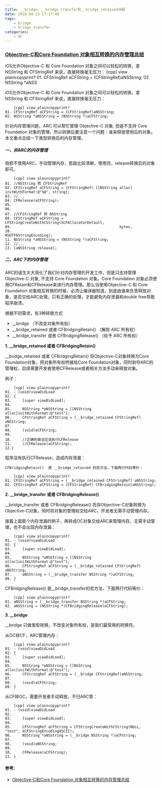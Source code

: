 ```yaml
---
title: __bridge，__bridge_transfer和__bridge_retained详解
date: 2018-04-23 17:17:48
tags:
	- bridge
	- bridge_transfer
categories:
	- OC
---
```


### [Objective-C和Core Foundation 对象相互转换的内存管理总结](http://www.cnblogs.com/HypeCheng/p/4686503.html)

iOS允许Objective-C 和 Core Foundation 对象之间可以轻松的转换，拿 NSString 和 CFStringRef 来说，直接转换毫无压力： [cpp] view plaincopyprint? 01. CFStringRef aCFString = (CFStringRef)aNSString; 02. NSString *aNSS


iOS允许Objective-C 和 Core Foundation 对象之间可以轻松的转换，拿 NSString 和 CFStringRef 来说，直接转换毫无压力：

```
    [cpp] view plaincopyprint?
01. CFStringRef aCFString = (CFStringRef)aNSString;  
02. NSString *aNSString = (NSString *)aCFString;  
```

针对内存管理问题，ARC 可以帮忙管理 Objective-C 对象, 但是不支持 Core Foundation 对象的管理，所以转换后要注意一个问题：谁来释放使用后的对象。 本文重点总结一下类型转换后的内存管理。


##### 一、非ARC的内存管理

倘若不使用ARC，手动管理内存，思路比较清晰，使用完，release转换后的对象即可。

```
    [cpp] view plaincopyprint?
01. //NSString 转 CFStringRef   
02. CFStringRef aCFString = (CFStringRef) [[NSString alloc] initWithFormat:@"%@", string];  
03. //...   
04. CFRelease(aCFString);  
05.  
06.  
07. //CFStringRef 转 NSString   
08. CFStringRef aCFString = CFStringCreateWithCString(kCFAllocatorDefault,  
09.                                                  bytes,  
10.                                                  NSUTF8StringEncoding);  
11. NSString *aNSString = (NSString *)aCFString;  
12. //...   
13. [aNSString release]; 
```

##### 二、ARC下的内存管理

ARC的诞生大大简化了我们针对内存管理的开发工作，但是只支持管理 Objective-C 对象, 不支持 Core Foundation 对象。Core Foundation 对象必须使用CFRetain和CFRelease来进行内存管理。那么当使用Objective-C 和 Core Foundation 对象相互转换的时候，必须让编译器知道，到底由谁来负责释放对象，是否交给ARC处理。只有正确的处理，才能避免内存泄漏和double free导致程序崩溃。

根据不同需求，有3种转换方式

*  __bridge                                           （不改变对象所有权）
*  __bridge_retained 或者 CFBridgingRetain()           （解除 ARC 所有权）
*  __bridge_transfer 或者 CFBridgingRelease()          （给予 ARC 所有权） 

**1. __bridge_retained 或者 CFBridgingRetain()**

__bridge_retained 或者 CFBridgingRetain()  将Objective-C对象转换为Core Foundation对象，把对象所有权桥接给Core Foundation对象，同时剥夺ARC的管理权，后续需要开发者使用CFRelease或者相关方法手动来释放对象。

例子：

```
    [cpp] view plaincopyprint?
01. - (void)viewDidLoad  
02. {  
03.     [super viewDidLoad];  
04.      
05.     NSString *aNSString = [[NSString alloc]initWithFormat:@"test"];  
06.     CFStringRef aCFString = (__bridge_retained CFStringRef) aNSString;  
07.      
08.     (void)aCFString;  
09.      
10.     //正确的做法应该执行CFRelease   
11.     //CFRelease(aCFString);    
12.} 

```

程序没有执行CFRelease，造成内存泄漏：


```
CFBridgingRetain()  是 __bridge_retained 的宏方法，下面两行代码等价：

    [cpp] view plaincopyprint?
01. CFStringRef aCFString = (__bridge_retained CFStringRef) aNSString;  
02. CFStringRef aCFString = (CFStringRef) CFBridgingRetain(aNSString); 

```

**2. __bridge_transfer 或者 CFBridgingRelease()**

__bridge_transfer 或者 CFBridgingRelease()  将非Objective-C对象转换为Objective-C对象，同时将对象的管理权交给ARC，开发者无需手动管理内存。

接着上面那个内存泄漏的例子，再转成OC对象交给ARC来管理内存，无需手动管理，也不会出现内存泄漏：

```
    [cpp] view plaincopyprint?
01. - (void)viewDidLoad  
02. {  
03.     [super viewDidLoad];  
04.      
05.     NSString *aNSString = [[NSString alloc]initWithFormat:@"test"];  
06.     CFStringRef aCFString = (__bridge_retained CFStringRef) aNSString;  
07.     aNSString = (__bridge_transfer NSString *)aCFString;  
08. }  

```

CFBridgingRelease() 是__bridge_transfer的宏方法，下面两行代码等价：

```
    [cpp] view plaincopyprint?
01. aNSString = (__bridge_transfer NSString *)aCFString;  
02. aNSString = (NSString *)CFBridgingRelease(aCFString);

```

**3. __bridge**

__bridge 只做类型转换，不改变对象所有权，是我们最常用的转换符。

从OC转CF，ARC管理内存：

```
    [cpp] view plaincopyprint?
01. - (void)viewDidLoad  
02. {  
03.     [super viewDidLoad];  
04.      
05.     NSString *aNSString = [[NSString alloc]initWithFormat:@"test"];  
06.     CFStringRef aCFString = (__bridge CFStringRef)aNSString;  
07.      
08.     (void)aCFString;  
09. }  

```

从CF转OC，需要开发者手动释放，不归ARC管：

```
    [cpp] view plaincopyprint?
01. - (void)viewDidLoad  
02.   
03.     [super viewDidLoad];  
04.      
05.     CFStringRef aCFString = CFStringCreateWithCString(NULL, "test", kCFStringEncodingASCII);  
06.     NSString *aNSString = (__bridge NSString *)aCFString;  
07.      
08.     (void)aNSString;  
09.      
10.     CFRelease(aCFString);  
11. } 

```


#### 参考:

* [Objective-C和Core Foundation 对象相互转换的内存管理总结](http://www.cnblogs.com/HypeCheng/p/4686503.html)